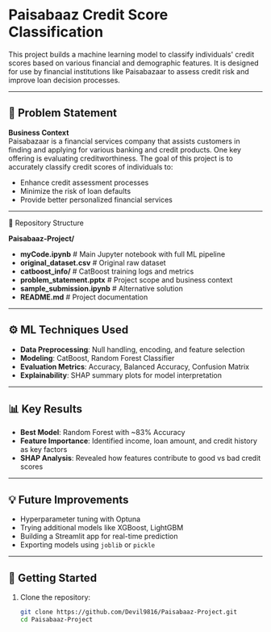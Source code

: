 # Paisabaaz Credit Score Classification

This project builds a machine learning model to classify individuals' credit scores based on various financial and demographic features. It is designed for use by financial institutions like Paisabazaar to assess credit risk and improve loan decision processes.

---

## 📌 Problem Statement

**Business Context**  
Paisabazaar is a financial services company that assists customers in finding and applying for various banking and credit products. One key offering is evaluating creditworthiness. The goal of this project is to accurately classify credit scores of individuals to:

- Enhance credit assessment processes
- Minimize the risk of loan defaults
- Provide better personalized financial services

---

📁 Repository Structure 

**Paisabaaz-Project/**

- **myCode.ipynb**             # Main Jupyter notebook with full ML pipeline
- **original_dataset.csv**       # Original raw dataset
- **catboost_info/**             # CatBoost training logs and metrics
- **problem_statement.pptx**      # Project scope and business context
- **sample_submission.ipynb**      # Alternative solution
- **README.md**                    # Project documentation 

---

## ⚙️ ML Techniques Used

- **Data Preprocessing**: Null handling, encoding, and feature selection
- **Modeling**: CatBoost, Random Forest Classifier
- **Evaluation Metrics**: Accuracy, Balanced Accuracy, Confusion Matrix
- **Explainability**: SHAP summary plots for model interpretation

---

## 📊 Key Results

- **Best Model**: Random Forest with ~83% Accuracy
- **Feature Importance**: Identified income, loan amount, and credit history as key factors
- **SHAP Analysis**: Revealed how features contribute to good vs bad credit scores

---

## 💡 Future Improvements

- Hyperparameter tuning with Optuna
- Trying additional models like XGBoost, LightGBM
- Building a Streamlit app for real-time prediction
- Exporting models using `joblib` or `pickle`

---

## 🚀 Getting Started

1. Clone the repository:
   ```bash
   git clone https://github.com/Devil9816/Paisabaaz-Project.git
   cd Paisabaaz-Project
